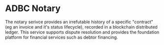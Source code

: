 # ADBC Notary

The notary serivce provides an irrefutable history of a specific "contract" (eg an invoice and it's status lifecycle), recorded in a blockchain distributed ledger. This service supports dispute resolution and provides the foundation platform for financial services such as debtor financing.
